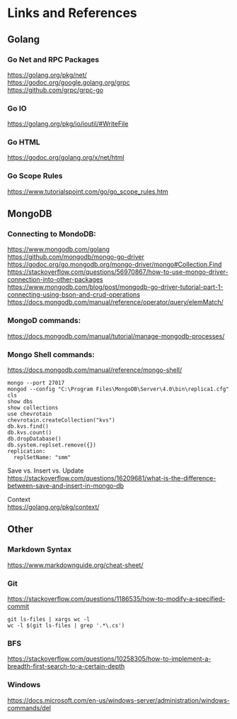 # Links and References

## Golang
### Go Net and RPC Packages
https://golang.org/pkg/net/ \
https://godoc.org/google.golang.org/grpc \
https://github.com/grpc/grpc-go

### Go IO
https://golang.org/pkg/io/ioutil/#WriteFile

### Go HTML
https://godoc.org/golang.org/x/net/html

### Go Scope Rules
https://www.tutorialspoint.com/go/go_scope_rules.htm

## MongoDB
### Connecting to MondoDB:
https://www.mongodb.com/golang \
https://github.com/mongodb/mongo-go-driver \
https://godoc.org/go.mongodb.org/mongo-driver/mongo#Collection.Find \
https://stackoverflow.com/questions/56970867/how-to-use-mongo-driver-connection-into-other-packages \
https://www.mongodb.com/blog/post/mongodb-go-driver-tutorial-part-1-connecting-using-bson-and-crud-operations \
https://docs.mongodb.com/manual/reference/operator/query/elemMatch/

### MongoD commands:
https://docs.mongodb.com/manual/tutorial/manage-mongodb-processes/

### Mongo Shell commands:
https://docs.mongodb.com/manual/reference/mongo-shell/
```
mongo --port 27017
mongod --config "C:\Program Files\MongoDB\Server\4.0\bin\replica1.cfg"
cls
show dbs
show collections
use chevrotain
chevrotain.createCollection("kvs")
db.kvs.find()
db.kvs.count()
db.dropDatabase()
db.system.replset.remove({})
replication: 
  replSetName: "smm"
```

Save vs. Insert vs. Update \
https://stackoverflow.com/questions/16209681/what-is-the-difference-between-save-and-insert-in-mongo-db

Context \
https://golang.org/pkg/context/

## Other
### Markdown Syntax
https://www.markdownguide.org/cheat-sheet/

### Git
https://stackoverflow.com/questions/1186535/how-to-modify-a-specified-commit
```
git ls-files | xargs wc -l
wc -l $(git ls-files | grep '.*\.cs')
```

### BFS
https://stackoverflow.com/questions/10258305/how-to-implement-a-breadth-first-search-to-a-certain-depth

### Windows
https://docs.microsoft.com/en-us/windows-server/administration/windows-commands/del
